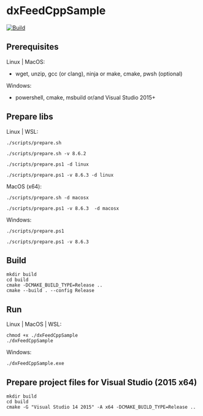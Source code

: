 # dxFeedCppSample
[![Build](https://github.com/ttldtor/dxFeedCppSample/actions/workflows/Build.yml/badge.svg)](https://github.com/ttldtor/dxFeedCppSample/actions/workflows/Build.yml)

## Prerequisites

Linux | MacOS:
- wget, unzip, gcc (or clang), ninja or make, cmake, pwsh (optional)

Windows:
- powershell, cmake, msbuild or/and Visual Studio 2015+ 

## Prepare libs

Linux | WSL:
```shell
./scripts/prepare.sh
```

```shell
./scripts/prepare.sh -v 8.6.2
```

```shell
./scripts/prepare.ps1 -d linux
```

```shell
./scripts/prepare.ps1 -v 8.6.3 -d linux
```

MacOS (x64):
```shell
./scripts/prepare.sh -d macosx
```

```shell
./scripts/prepare.ps1 -v 8.6.3  -d macosx
```

Windows:
```shell
./scripts/prepare.ps1
```

```shell
./scripts/prepare.ps1 -v 8.6.3
```

## Build

```shell
mkdir build
cd build
cmake -DCMAKE_BUILD_TYPE=Release ..
cmake --build . --config Release
```

## Run

Linux | MacOS | WSL: 
```shell
chmod +x ./dxFeedCppSample
./dxFeedCppSample
```

Windows:
```shell
./dxFeedCppSample.exe
```

## Prepare project files for Visual Studio (2015 x64)

```shell
mkdir build
cd build
cmake -G "Visual Studio 14 2015" -A x64 -DCMAKE_BUILD_TYPE=Release ..
```